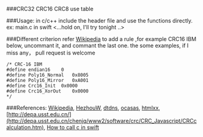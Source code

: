 ###CRC32 CRC16 CRC8
use table

###Usage:
in c/c++ include the header file and use the functions directly. ex: main.c
in swift <...hold on, I'll try tonight ..>

###Different criterion
refer [Wikipedia](http://en.wikipedia.org/wiki/Polynomial_representations_of_cyclic_redundancy_checks) to add a rule ,for example CRC16 IBM below, uncommant it, and commant the last one. the some examples, if I miss any， pull request is welcome

	/* CRC-16 IBM
	#define endian16	0
	#define Poly16_Normal	0x8005
	#define Poly16_Mirror	0xA001
	#define Crc16_Init	0x0000
	#define Crc16_XorOut	0x0000
	*/

###References:
[Wikipedia](http://en.wikipedia.org/wiki/Polynomial_representations_of_cyclic_redundancy_checks),
[HezhouW](https://github.com/HezhouW/CRC16_CCITT), 
[dtdns](http://www.macs123.dtdns.net/algo/cpp/cpp025.html),
[ocasas](https://github.com/ocasas/crc8),
[htmlxx](http://blog.csdn.net/htmlxx/article/details/17369105#comments),
[http://depa.usst.edu.cn/](http://depa.usst.edu.cn/chenjq/www2/software/crc/CRC_Javascript/CRCcalculation.htm),
[How to call c in swift](http://stackoverflow.com/questions/24004732/how-to-call-c-from-swift)
